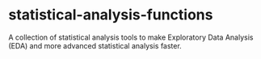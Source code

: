 # statistical-analysis-functions
A collection of statistical analysis tools to make Exploratory Data Analysis (EDA) and more advanced statistical analysis faster.
